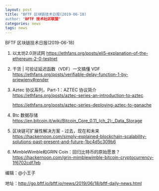 ```yaml
---
layout: post
title: "BFTF 区块链技术日报(2019-06-18)
author: "BFTF 技术社区联盟"
categories: news
tags: news
---
```


BFTF 区块链技术日报(2019-06-18)

1. 以太坊2.0测试网 <https://ethfans.org/posts/eli5-explanation-of-the-ethereum-2-0-testnet>

2. 干货 | 可验证延迟函数（VDF）一文搞懂 VDF <https://ethfans.org/posts/verifiable-delay-function-1-by-priewienv#render>

3. Aztec 协议系列，Part-1：AZTEC 协议简介 <https://ethfans.org/posts/aztec-series-an-introduction-to-aztec> 

   <https://ethfans.org/posts/aztec-series-deploying-aztec-to-ganache>

4. Btc 数据存储 <https://en.bitcoin.it/wiki/Bitcoin_Core_0.11_(ch_2):_Data_Storage>

5. 区块链可扩展性解决方案 - 过去，现在和未来 <https://hackernoon.com/simply-explained-blockchain-scalability-solutions-past-present-and-future-1bc4d5c309b6>

6. MimbleWimble和GRIN Coin：回归比特币的原始愿景？ <https://hackernoon.com/grin-mimblewimble-bitcoin-cryptocurrency-1f6702cdf7eb>

编辑：@小王子

地址：http://go.bftf.io/bftf.io/news/2019/06/18/bftf-daily-news.html

